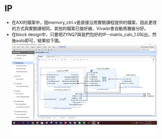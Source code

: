 # IP
* 在AXI的檔案中，因memory_ctrl.v是直接沿用實驗課程提供的檔案，因此更改的方式與實驗課相同，其他的檔案已接好線，Vivado會自動將層級分好。
* 在block design中，只要把ZYNQ7與我們包好的IP--matrix_calc_1.0叫出，然後auto即可，結果如下圖。<br/>
![image](https://github.com/FPGAGROUP2/2019_FPGA_Design_Group2/blob/master/Lab05/img/block_diagram.png)
